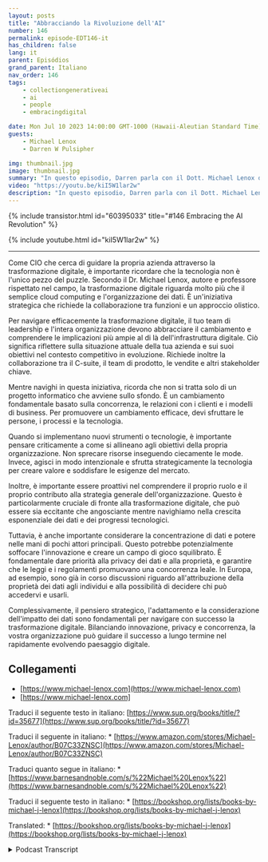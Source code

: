 ```yaml
---
layout: posts
title: "Abbracciando la Rivoluzione dell'AI"
number: 146
permalink: episode-EDT146-it
has_children: false
lang: it
parent: Episódios
grand_parent: Italiano
nav_order: 146
tags:
    - collectiongenerativeai
    - ai
    - people
    - embracingdigital

date: Mon Jul 10 2023 14:00:00 GMT-1000 (Hawaii-Aleutian Standard Time)
guests:
    - Michael Lenox
    - Darren W Pulsipher

img: thumbnail.jpg
image: thumbnail.jpg
summary: "In questo episodio, Darren parla con il Dott. Michael Lenox della crescente rivoluzione dell'IA e di come abbracciarla o essere distrutti. Michael ha appena pubblicato un nuovo libro intitolato "Strategia nell'era digitale: padroneggiare la trasformazione digitale"."
video: "https://youtu.be/kiI5W1lar2w"
description: "In questo episodio, Darren parla con il Dott. Michael Lenox della crescente rivoluzione dell'IA e di come abbracciarla o essere distrutti. Michael ha appena pubblicato un nuovo libro intitolato "Strategia nell'era digitale: padroneggiare la trasformazione digitale"."
---
```


<div>
{% include transistor.html id="60395033" title="#146 Embracing the AI Revolution" %}

{% include youtube.html id="kiI5W1lar2w" %}
</div>

---

Come CIO che cerca di guidare la propria azienda attraverso la trasformazione digitale, è importante ricordare che la tecnologia non è l'unico pezzo del puzzle. Secondo il Dr. Michael Lenox, autore e professore rispettato nel campo, la trasformazione digitale riguarda molto più che il semplice cloud computing e l'organizzazione dei dati. È un'iniziativa strategica che richiede la collaborazione tra funzioni e un approccio olistico.

Per navigare efficacemente la trasformazione digitale, il tuo team di leadership e l'intera organizzazione devono abbracciare il cambiamento e comprendere le implicazioni più ampie al di là dell'infrastruttura digitale. Ciò significa riflettere sulla situazione attuale della tua azienda e sui suoi obiettivi nel contesto competitivo in evoluzione. Richiede inoltre la collaborazione tra il C-suite, il team di prodotto, le vendite e altri stakeholder chiave.

Mentre navighi in questa iniziativa, ricorda che non si tratta solo di un progetto informatico che avviene sullo sfondo. È un cambiamento fondamentale basato sulla concorrenza, le relazioni con i clienti e i modelli di business. Per promuovere un cambiamento efficace, devi sfruttare le persone, i processi e la tecnologia.

Quando si implementano nuovi strumenti o tecnologie, è importante pensare criticamente a come si allineano agli obiettivi della propria organizzazione. Non sprecare risorse inseguendo ciecamente le mode. Invece, agisci in modo intenzionale e sfrutta strategicamente la tecnologia per creare valore e soddisfare le esigenze del mercato.

Inoltre, è importante essere proattivi nel comprendere il proprio ruolo e il proprio contributo alla strategia generale dell'organizzazione. Questo è particolarmente cruciale di fronte alla trasformazione digitale, che può essere sia eccitante che angosciante mentre navighiamo nella crescita esponenziale dei dati e dei progressi tecnologici.

Tuttavia, è anche importante considerare la concentrazione di dati e potere nelle mani di pochi attori principali. Questo potrebbe potenzialmente soffocare l'innovazione e creare un campo di gioco squilibrato. È fondamentale dare priorità alla privacy dei dati e alla proprietà, e garantire che le leggi e i regolamenti promuovano una concorrenza leale. In Europa, ad esempio, sono già in corso discussioni riguardo all'attribuzione della proprietà dei dati agli individui e alla possibilità di decidere chi può accedervi e usarli.

Complessivamente, il pensiero strategico, l'adattamento e la considerazione dell'impatto dei dati sono fondamentali per navigare con successo la trasformazione digitale. Bilanciando innovazione, privacy e concorrenza, la vostra organizzazione può guidare il successo a lungo termine nel rapidamente evolvendo paesaggio digitale.

## Collegamenti

* [https://www.michael-lenox.com](https://www.michael-lenox.com)
* [https://www.michael-lenox.com]

Traduci il seguente testo in italiano: [https://www.sup.org/books/title/?id=35677](https://www.sup.org/books/title/?id=35677)

Traduci il seguente in italiano: * [https://www.amazon.com/stores/Michael-Lenox/author/B07C33ZNSC](https://www.amazon.com/stores/Michael-Lenox/author/B07C33ZNSC)

Traduci quanto segue in italiano: * [https://www.barnesandnoble.com/s/%22Michael%20Lenox%22](https://www.barnesandnoble.com/s/%22Michael%20Lenox%22)

Traduci il seguente testo in italiano: * [https://bookshop.org/lists/books-by-michael-j-lenox](https://bookshop.org/lists/books-by-michael-j-lenox)

Translated: * [https://bookshop.org/lists/books-by-michael-j-lenox](https://bookshop.org/lists/books-by-michael-j-lenox)



<details>
<summary> Podcast Transcript </summary>

<p></p>

</details>
